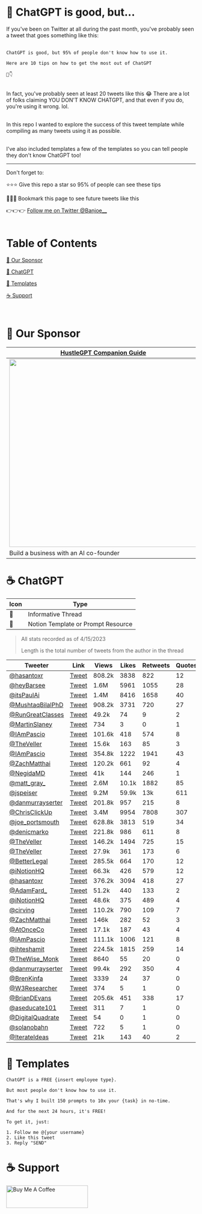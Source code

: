 # 🤖 ChatGPT is good, but...

If you've been on Twitter at all during the past month, you've probably seen a tweet that goes something like this:
<br/>
<br/>

```
ChatGPT is good, but 95% of people don't know how to use it.

Here are 10 tips on how to get the most out of ChatGPT

🧵👇
```
<br/>
In fact, you've probably seen at least 20 tweets like this 😂 There are a lot of folks claiming YOU DON'T KNOW CHATGPT, and that even if you do, you're using it wrong. lol.
<br/>
<br/>

In this repo I wanted to explore the success of this tweet template while compiling as many tweets using it as possible. 
<br/>
<br/>

I've also included templates a few of the templates so you can tell people they don't know ChatGPT too!

________

Don't forget to:

⭐⭐⭐ Give this repo a star so 95% of people can see these tips

🔖🔖🔖 Bookmark this page to see future tweets like this 

👉👉👉 [Follow me on Twitter @Banjoe__](https://twitter.com/Banjoe__)
<br>
<br>
# Table of Contents

[🤝 Our Sponsor](#sponsor)

[🤖 ChatGPT](#chatgpt)

[📝 Templates](#templates)

[☕️ Support](#support)


<br>


# <a name="sponsor"></a>🤝 Our Sponsor

| [HustleGPT Companion Guide](https://chatcodetutor.gumroad.com/l/abqwfw)|
|----- |
|<a href="https://chatcodetutor.gumroad.com/l/abqwfw"><img src="https://public-files.gumroad.com/shi9wdznm0ms8wtz5d1utsz37tem" height="500"></a>|
| Build a business with an AI co-founder| 


# <a name="chatgpt"></a>☕️ ChatGPT

|  Icon | Type | 
| ---| ------ | 
| 🧵| Informative Thread| 
| 📝| Notion Template or Prompt Resource | 

> All stats recorded as of 4/15/2023
> 
> Length is the total number of tweets from the author in the thread


|  Tweeter | Link | Views |Likes | Retweets | Quotes  | Bookmarks  | Length | Date | Type |
| ---| ------ | ------ | ------ |  ------ | ------ | ------ |  ------ | ------ |----- |
| [@hasantoxr](https://twitter.com/hasantoxr)| [Tweet](https://twitter.com/hasantoxr/status/1645702969306800129) | 808.2k | 3838 | 822 | 12 | 4925 | 14  | 4/11/23 |🧵 |
| [@heyBarsee](https://twitter.com/heyBarsee)|  [Tweet](https://twitter.com/heyBarsee/status/1645785052431937539) | 1.6M | 5961 | 1055 | 28 | 10k | 13  | 4/11/23 | 🧵 |
| [@itsPaulAi](https://twitter.com/itsPaulAi)|  [Tweet](https://twitter.com/itsPaulAi/status/1644306056540049410) | 1.4M | 8416 | 1658 | 40 | 13.7k | 9  | 4/7/23 |🧵|
| [@MushtaqBilalPhD](https://twitter.com/MushtaqBilalPhD)|  [Tweet](https://twitter.com/MushtaqBilalPhD/status/1646444736687865858) | 908.2k | 3731 | 720 | 27 | 4096 |  14 | 4/13/23 | 🧵 |
| [@RunGreatClasses](https://twitter.com/RunGreatClasses)|  [Tweet](https://twitter.com/RunGreatClasses/status/1646893636406190080)| 49.2k | 74 | 9 | 2 | 125 |  6 | 4/14/23 |  🧵|
| [@MartinSlaney](https://twitter.com/MartinSlaney)|  [Tweet](https://twitter.com/MartinSlaney/status/1640277796562825221)| 734 | 3 | 0 | 1 | 1 | 4  | 3/27/23 | 🧵|
| [@IAmPascio](https://twitter.com/IAmPascio)|  [Tweet](https://twitter.com/IAmPascio/status/1647192619590483968)| 101.6k | 418 | 574 | 8 | 119 | 1 | 4/15/23 | 📝 |
| [@TheVeller](https://twitter.com/TheVeller)| [Tweet](https://twitter.com/TheVeller/status/1647148004565213185)| 15.6k | 163 | 85 | 3 | 25 | 3 | 4/15/23 | 📝 |
| [@IAmPascio](https://twitter.com/IAmPascio)|  [Tweet](https://twitter.com/IAmPascio/status/1645290583827656704)| 354.8k | 1222 | 1941 | 43 | 328 | 2 | 4/15/23 | 📝 |
| [@ZachMatthai](https://twitter.com/ZachMatthai)|  [Tweet](https://twitter.com/ZachMatthai/status/1644613466907353088)| 120.2k | 661 | 92 | 4 | 90 | 1 | 4/15/23 |  📝|
| [@NegidaMD](https://twitter.com/NegidaMD)|  [Tweet](https://twitter.com/NegidaMD/status/1646514922497671173)| 41k | 144 | 246 | 1 | 35 | 2 | 4/13/23 | 📝 |
| [@matt_gray_](https://twitter.com/matt_gray_)|  [Tweet](https://twitter.com/matt_gray_/status/1615698160109625345)| 2.6M | 10.1k | 1882 | 85 | 9768 | 13 | 1/18/23 |  🧵|
| [@jspeiser](https://twitter.com/jspeiser)|  [Tweet](https://twitter.com/jspeiser/status/1609912415289761795)| 9.2M | 59.9k | 13k | 611 | 47.7k | 12 | 1/2/23 | 🧵 |
| [@danmurrayserter](https://twitter.com/danmurrayserter)|  [Tweet](https://twitter.com/danmurrayserter/status/1610992014866190337)| 201.8k | 957 | 215 | 8 | 597 | 13 | 1/5/23 | 🧵 |
| [@ChrisClickUp](https://twitter.com/ChrisClickUp)|  [Tweet](https://twitter.com/ChrisClickUp/status/1612098574019612674)| 3.4M | 9954 | 7808 | 307 | 4527 | 2 | 1/8/23 | 📝 |
| [@joe_portsmouth](https://twitter.com/joe_portsmouth)|  [Tweet](https://twitter.com/joe_portsmouth/status/1627299499335995393)| 628.8k | 3813 | 519 | 34 | 1146 | 2 | 2/19/23 | 📝 |
| [@denicmarko](https://twitter.com/denicmarko)|  [Tweet](https://twitter.com/denicmarko/status/1616051027609882624)| 221.8k | 986 | 611 | 8 | 267 | 2 | 1/19/23 | 📝 |
| [@TheVeller](https://twitter.com/TheVeller)| [Tweet](https://twitter.com/TheVeller/status/1634464427893473280)| 146.2k | 1494 | 725 | 15 | 311 | 2 | 3/11/23 | 📝 |
| [@TheVeller](https://twitter.com/TheVeller)| [Tweet](https://twitter.com/TheVeller/status/1631927716500111361)| 27.9k | 361 | 173 | 6 | 67 | 2 | 3/4/23 | 📝 |
| [@BetterLegal](https://twitter.com/BetterLegal)| [Tweet](https://twitter.com/BetterLegal/status/1642489606913376257)| 285.5k | 664 | 170 | 12 | 831 | 10 | 4/2/23 |🧵  |
| [@iNotionHQ](https://twitter.com/iNotionHQ)| [Tweet](https://twitter.com/iNotionHQ/status/1621948559527493634)| 66.3k | 426 | 579 | 12 | 96 | 2 | 2/4/23 | 📝 |
| [@hasantoxr](https://twitter.com/hasantoxr)| [Tweet](https://twitter.com/hasantoxr/status/1638451315117260800)| 376.2k | 3094 | 418 | 27 | 0 | 2 | 3/22/23 |📝  |
| [@AdamFard_](https://twitter.com/AdamFard_)| [Tweet](https://twitter.com/AdamFard_/status/1621144086811131907)| 51.2k | 440 | 133 | 2 | 406 | 12 | 2/2/23 | 🧵 |
| [@iNotionHQ](https://twitter.com/iNotionHQ)| [Tweet](https://twitter.com/iNotionHQ/status/1627720750151893004)| 48.6k | 375 | 489 | 4 | 53 | 2 | 2/20/23 | 📝 |
| [@cirving](https://twitter.com/cirving)| [Tweet](https://twitter.com/cirving/status/1636423429921357838)| 110.2k | 790 | 109 | 7 | 97 | 1 | 3/16/23 |  📝|
| [@ZachMatthai](https://twitter.com/ZachMatthai)| [Tweet](https://twitter.com/ZachMatthai/status/1643524183425536000)| 146k | 282 | 52 | 3 | 267 | 8 | 4/5/23 | 🧵 |
| [@AtOnceCo](https://twitter.com/AtOnceCo)| [Tweet](https://twitter.com/AtOnceCo/status/1613173641163718656)| 17.1k | 187 | 43 | 4 | 115 | 13 | 1/11/23 | 🧵 |
| [@IAmPascio](https://twitter.com/IAmPascio)|  [Tweet](https://twitter.com/IAmPascio/status/1627941288711528459)| 111.1k | 1006 | 121 | 8 | 171 | 2 | 2/21/23 | 📝 |
| [@ihteshamit](https://twitter.com/ihteshamit)|  [Tweet](https://twitter.com/ihteshamit/status/1613040506329604099)| 224.5k | 1815 | 259 | 14 | 285 | 2 | 1/11/23 | 📝 |
| [@TheWise_Monk](https://twitter.com/TheWise_Monk)|  [Tweet](https://twitter.com/TheWise_Monk/status/1613177627509923841)| 8640 | 55 | 20 | 0 | 48 | 11 | 1/11/23 | 🧵 |
| [@danmurrayserter](https://twitter.com/danmurrayserter)|  [Tweet](https://twitter.com/danmurrayserter/status/1618247422790045699)| 99.4k | 292 | 350 | 4 | 58 | 1 | 1/25/23 | 📝 |
| [@BrenKinfa](https://twitter.com/BrenKinfa)|  [Tweet](https://twitter.com/BrenKinfa/status/1627390603632824320)| 3339 | 24 | 37 | 0 | 2 | 2 | 2/19/23 | 📝 |
| [@W3Researcher](https://twitter.com/W3Researcher)|  [Tweet](https://twitter.com/W3Researcher/status/1626728146686083072)| 374 | 5 | 1 | 0 | 1 | 1 | 2/17/23 | 📝 |
| [@BrianDEvans](https://twitter.com/BrianDEvans)|  [Tweet](https://twitter.com/BrianDEvans/status/1615068738285613056)| 205.6k | 451 | 338 | 17 | 32 | 2 | 1/16/23 | 📝 |
| [@aseducate101](https://twitter.com/aseducate101)|  [Tweet](https://twitter.com/aseducate101/status/1611436568400777216)| 311 | 7 | 1 | 0 | 0 | 1 | 1/6/23 | 📝 |
| [@DigitalQuadrate](https://twitter.com/DigitalQuadrate)|  [Tweet](https://twitter.com/DigitalQuadrate/status/1636423453443014673)| 54 | 0 | 1 | 0 | 1 | 12 | 3/16/23 | 🧵 |
| [@solanobahn](https://twitter.com/solanobahn)|  [Tweet](https://twitter.com/solanobahn/status/1610455588026322948)| 722 | 5 | 1 | 0 | 2 | 1 | 1/3/23 |  |
| [@IterateIdeas](https://twitter.com/IterateIdeas)|  [Tweet](https://twitter.com/IterateIdeas/status/1617892488076791808)| 21k | 143 | 40 | 2 | 144 | 11 | 1/24/23 | 🧵 |




# <a name="templates"></a>📝 Templates

```
ChatGPT is a FREE {insert employee type}.

But most people don't know how to use it.

That's why I built 150 prompts to 10x your {task} in no-time.

And for the next 24 hours, it's FREE!

To get it, just:

1. Follow me @{your username}
2. Like this tweet
3. Reply "SEND"
```

# <a name="support"></a>☕️ Support
<a href="https://www.buymeacoffee.com/mullr" target="_blank"><img src="https://cdn.buymeacoffee.com/buttons/v2/default-yellow.png" alt="Buy Me A Coffee" style="height: 60px !important;width: 217px !important;" ></a>

